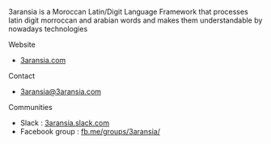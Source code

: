 3aransia is a Moroccan Latin/Digit Language Framework that processes latin digit morroccan and arabian words and makes them understandable by nowadays technologies 

Website 
- [3aransia.com](http://3aransia.com)

Contact
- 3aransia@3aransia.com

Communities

- Slack : [3aransia.slack.com](http://3aransia.slack.com)
- Facebook group : [fb.me/groups/3aransia/](https://www.facebook.com/groups/3aransia/)